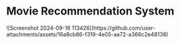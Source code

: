 <h1>Movie Recommendation System</h1>
![Screenshot 2024-09-16 113426](https://github.com/user-attachments/assets/16a8cb86-f319-4e05-aa72-a366c2e48138)
